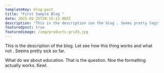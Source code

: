 ```yaml
---
templateKey: blog-post
title: "First Sample Blog "
date: 2021-02-25T20:15:13.905Z
description: "This is the description ion the blog . Seems pretty legit and what not. "
featuredpost: true
featuredimage: /img/products-grid3.jpg
---
```

This is the description of the blog. Let see how this thing works and what not . Seems pretty sick so far. 

What do we about education. That is the question. Noe the formatting actually works. Kewl.